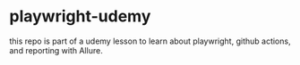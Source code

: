 # playwright-udemy
this repo is part of a udemy lesson to learn about playwright, github actions, and reporting with Allure.
